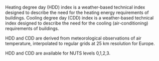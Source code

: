 Heating degree day (HDD) index is a weather-based
technical index designed to describe the need for
the heating energy requirements of buildings.
Cooling degree day (CDD) index is a weather-based
technical index designed to describe the need for
the cooling (air-conditioning) requirements of buildings.

HDD and CDD are derived from meteorological observations of air temperature, interpolated to regular grids
at 25 km resolution for Europe.

HDD and CDD are available for NUTS levels 0,1,2,3.